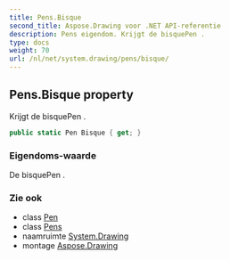 ```yaml
---
title: Pens.Bisque
second_title: Aspose.Drawing voor .NET API-referentie
description: Pens eigendom. Krijgt de bisquePen .
type: docs
weight: 70
url: /nl/net/system.drawing/pens/bisque/
---
```

## Pens.Bisque property

Krijgt de bisquePen .

```csharp
public static Pen Bisque { get; }
```

### Eigendoms-waarde

De bisquePen .

### Zie ook

* class [Pen](../../pen/)
* class [Pens](../)
* naamruimte [System.Drawing](../../pens/)
* montage [Aspose.Drawing](../../../)


